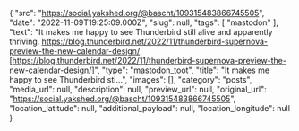 {
  "src": "https://social.yakshed.org/@bascht/109315483866745505",
  "date": "2022-11-09T19:25:09.000Z",
  "slug": null,
  "tags": [
    "mastodon"
  ],
  "text": "It makes me happy to see Thunderbird still alive and apparently thriving. https://blog.thunderbird.net/2022/11/thunderbird-supernova-preview-the-new-calendar-design/ [https://blog.thunderbird.net/2022/11/thunderbird-supernova-preview-the-new-calendar-design/]",
  "type": "mastodon_toot",
  "title": "It makes me happy to see Thunderbird sti…",
  "images": [],
  "category": "posts",
  "media_url": null,
  "description": null,
  "preview_url": null,
  "original_url": "https://social.yakshed.org/@bascht/109315483866745505",
  "location_latitude": null,
  "additional_payload": null,
  "location_longitude": null
}